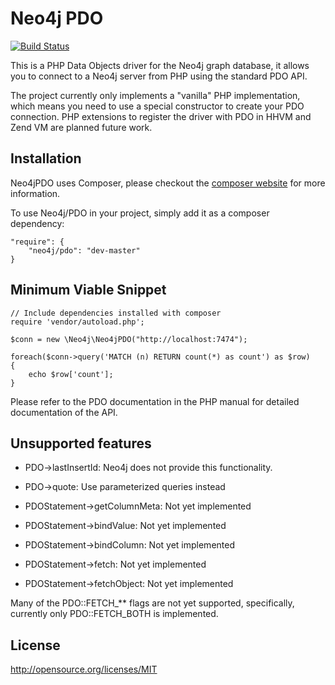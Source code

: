 # Neo4j PDO
[![Build Status](https://travis-ci.org/jakewins/neo4j-pdo.svg?branch=master)](https://travis-ci.org/jakewins/neo4j-pdo)

This is a PHP Data Objects driver for the Neo4j graph database, it allows you to 
connect to a Neo4j server from PHP using the standard PDO API.

The project currently only implements a "vanilla" PHP implementation, which means 
you need to use a special constructor to create your PDO connection.
PHP extensions to register the driver with PDO in HHVM and Zend VM are planned
future work.

## Installation

Neo4jPDO uses Composer, please checkout the [composer website](http://www.getcomposer.org) for more information.

To use Neo4j/PDO in your project, simply add it as a composer dependency:

    "require": {
        "neo4j/pdo": "dev-master"
    }

## Minimum Viable Snippet

    // Include dependencies installed with composer
    require 'vendor/autoload.php';

    $conn = new \Neo4j\Neo4jPDO("http://localhost:7474");
    
    foreach($conn->query('MATCH (n) RETURN count(*) as count') as $row) 
    {
        echo $row['count'];
    }

Please refer to the PDO documentation in the PHP manual for detailed documentation
of the API.

## Unsupported features

- PDO->lastInsertId: Neo4j does not provide this functionality.
- PDO->quote: Use parameterized queries instead

- PDOStatement->getColumnMeta: Not yet implemented
- PDOStatement->bindValue: Not yet implemented
- PDOStatement->bindColumn: Not yet implemented
- PDOStatement->fetch: Not yet implemented
- PDOStatement->fetchObject: Not yet implemented

Many of the PDO::FETCH_** flags are not yet supported, specifically, currently only PDO::FETCH_BOTH is implemented.

## License

http://opensource.org/licenses/MIT
